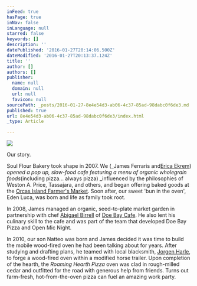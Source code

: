 ```yaml
---
inFeed: true
hasPage: true
inNav: false
inLanguage: null
starred: false
keywords: []
description: ''
datePublished: '2016-01-27T20:14:06.500Z'
dateModified: '2016-01-27T20:13:37.124Z'
title: ''
author: []
authors: []
publisher:
  name: null
  domain: null
  url: null
  favicon: null
sourcePath: _posts/2016-01-27-8e4e54d3-ab06-4c37-85ad-98dabc0f6de3.md
published: true
url: 8e4e54d3-ab06-4c37-85ad-98dabc0f6de3/index.html
_type: Article

---
```

![](https://the-grid-user-content.s3-us-west-2.amazonaws.com/99912d69-b26a-43ba-bffb-3ce1c90ddbee.jpg)

Our story.

Soul Flour Bakery took shape in 2007\. We (_James Ferraris and[Erica Ekrem][0]) _opened a pop up, slow-food cafe featuring a menu of organic wholegrain foods_(including pizza... always pizza) _influenced by the philosophies of Weston A. Price, Tassajara, and others, and began offering baked goods at the [Orcas Island Farmer's Market][1]. Soon after, our sweet 'bun in the oven', Eden Luca, was born and life as family took root.

In 2008, James managed an organic, seed-to-plate market garden in partnership with chef [Abigael Birrell][2] of [Doe Bay Cafe][3]. He also lent his culinary skill to the cafe and was part of the team that developed Doe Bay Pizza and Open Mic Night.

In 2010, our son Natteo was born and James decided it was time to build the mobile wood-fired oven he had been talking about for years. After studying and drafting plans, he teamed with local blacksmith, [Jorgen Harle][4], to forge a wood-fired oven within a modified horse trailer. Upon completion of the hearth, the _Roaming Hearth Pizza_ oven was clad in rough-milled cedar and outfitted for the road with generous help from friends. Turns out farm-fresh, hot-from-the-oven pizza can fuel an amazing work party.

[0]: http://www.odelae.com/
[1]: http://orcasislandfarmersmarket.org/
[2]: http://abigaelbirrell.com/
[3]: https://doebay.com/
[4]: http://www.jorgenharleblacksmith.com/